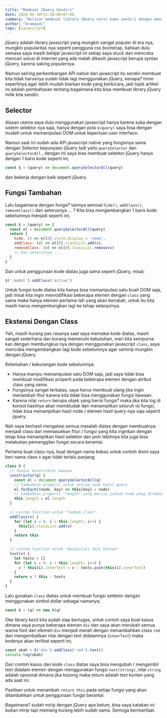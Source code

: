 ```yaml
---
title: "Membuat JQuery Sendiri"
date: 2020-04-30T13:20:00+07:00
summary: "Belajar membuat library JQuery versi kamu sendiri dengan menggunakan native javascript API terkini, ternyata se-sederhana ini."
author: "bramaudi"
tags: [javascript]
---
```


jQuery adalah library javascript yang mungkin sangat populer di era nya, mungkin popularitas nya seperti pengguna css bootstrap, bahkan dulu semasa saya masih belajar javascript ini setiap saya stuck dan mencoba mencari solusi di internet yang ada malah dikasih javascript berupa syntax jQuery, karena saking populernya.

Namun seiring perkembangan API native dari javascript itu sendiri membuat kita tidak harusnya sudah tidak lagi menggunakan jQuery, kenapa? hmm sepertinya agar lebih mudah biarkan kode yang berbicara, jadi topik artikel ini adalah pembahasan tentang bagaimana kita bisa membuat library jQuery milik kita sendiri.

## Selector

Alasan utama saya dulu menggunakan javascript hanya karena suka dengan sistem selektor nya saja, hanya dengan pola `$(query)` saya bisa dengan mudah untuk memanipulasi DOM untuk keperluan user interface.

Namun saat ini sudah ada API javascript native yang fungsinya sama dengan Selector kepunyaan jQuery tadi yaitu `querySelector` dan `querySelectorAll` , dengan ini saya bisa membuat selektor jQuery hanya dengan 1 baris kode seperti ini;

```js
const $ = (query) => document.querySelectorAll(query)
```

dan bekerja dengan baik seperti jQuery.

## Fungsi Tambahan

Lalu bagaimana dengan fungsi² lainnya semisal `hide()`, `addClass()`, `removeClass()` dan seterusnya ... ? Kita bisa mengembangkan 1 baris kode sebelumnya menjadi seperti ini;

```js
const $ = (query) => {
  const el = document.querySelectorAll(query)
  return {
    hide: () => el[0].style.display = 'none',
    addClass: (v) => el[0].classList.add(v),
    removeClass: (v) => el[0].classList.remove(v)
    // Dan seterusnya ...
  }
}
```

Dan untuk penggunaan kode diatas juga sama seperti jQuery, misal;

```js
$('.modal').addClass('active')
```

Untuk fungsi kode diatas kita hanya bisa memanipulasi satu buah DOM saja, jadi misal kita ingin memodifikasi beberapa elemen dengan `class` yang sama maka hanya elemen pertama-lah yang akan berubah, untuk itu kita masih harus mengembangkan lagi ke tahap selanjutnya.

## Ekstensi Dengan Class

Yah, masih kurang pas rasanya saat saya memakai kode diatas, masih sangat sederhana dan kurang memenuhi kebutuhan, mari kita sempurna kan dengan membungkus nya dengan menggunakan javascript `class`, saya mencoba mengembangkan lagi kode sebelumnya agar semirip mungkin dengan jQuery.

Kelemahan / kekurangan kode sebelumnya:

- Hanya mampu memanipulasi satu DOM saja, jadi saya tidak bisa membuat modifikasi properti pada beberapa elemen dengan atribut class yang sama.
- Fungsinya sangat terbatas, saya harus membuat ulang jika ingin menambah fitur karena kita tidak bisa menggunakan fungsi bawaan.
- Karena nilai `return` berupa objek yang berisi fungsi² maka jika kita log di konsol hasilnya akan membludak dan menampilkan seluruh isi fungsi, tidak bisa menampilkan hasil node / elemen hasil query-nya saja seperti jquery.

Nah saya berhasil mengatasi semua masalah diatas dengan membuatnya menjadi class dan memasukkan fitur / fungsi yang kita inginkan dengan tetap bisa menampilkan hasil selektor dan poin lebihnya kita juga bisa melakukan pemanggilan fungsi secara berantai.

Pertama buat class-nya, buat dengan nama bebas untuk contoh disini saya beri nama class `X` agar tidak terlalu panjang;

```js
class X {
  // fungsi konstruktor bawaan
  constructor(q) {
    const el = document.querySelectorAll(q)
    // tambahkan properti untuk setiap node hasil query
    el.forEach((node, key) => this[key] = node)
    // tambahkan properti "length" yang berisi jumlah node yang ditemukan
    this.length = el.length
  }

  // custom function untuk "tambah class"
  addClass(v) {
    for (let i = 0; i < this.length; i++) {
      this[i].classList.add(v)
    }
    return this
  }

  // custom function untuk "manipulasi text konten"
  text(v) {
    let texts = []
    for (let i = 0; i < this.length; i++) {
      v ? this[i].innerText = v : texts.push(this[i].innerText)
    }
    return v ? this : texts
  }
}
```

Lalu gunakan `class` diatas untuk membuat fungsi selektor dengan menggunakan simbol dollar sebagai namanya;

```js
const $ = (q) => new X(q)
```

Oke library kecil kita sudah siap bertugas, untuk contoh saya buat kasus dimana saya punya beberapa elemen `div` dan saya akan merubah semua warna font dari elemen `div` menjadi merah dengan menambahkan class `red` dan mengembalikan nilai dengan text didalamnya (`innerText`) maka kodenya akan terlihat seperti ini;

```js
const ubah = $('div').addClass('red').text()
console.log(ubah)
```

Dari contoh kasus dan kode `class` diatas saya bisa mengubah / mengambil text didalam elemen dengan menggunakan fungsi `text(string)`, nilai `string` adalah opsional dimana jika kosong maka return adalah text konten yang ada saat ini.

Pastikan untuk menambah `return this` pada setiap fungsi yang akan ditambahkan untuk penggunaan fungsi berantai.

Bagaimana? sudah mirip dengan jQuery apa belum, bisa saya katakan ini bukan mirip tapi memang kurang lebih sudah sama. Semoga bermanfaat.
